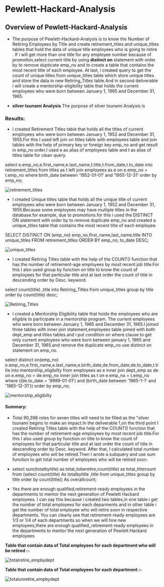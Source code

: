 # Pewlett-Hackard-Analysis
## Overview of Pewlett-Hackard-Analysis
* The purpose of Pewlett-Hackard-Analysis is to know the Number of Retiring Employees by Title and create retirement_titles and unique_titles tables that hold the data of unique title employees who is going to retire . If i will get more than one title for any employee number because of promotion,select current title by using **distinct on** statement with order by to remove dupticate emp_no and  to create a table that contains the most recent title of each employee. At last, i created query to get the count of unique titles from unique_titles table which store unique titles and store the data in new Retiring_Titles table.And in second deliverable i will create a mentorship-eligibility table that holds the current employees who were born between January 1, 1965 and December 31, 1965.

* **silver tsunami Analysis**
  The purpose of silver tsunami Analysis is 
### Results: 
* I created Retirement Titles table that holds all the titles of current employees who were born between January 1, 1952 and December 31, 1955.For this I used left join on titles table with employees table and join tables with the help of primary key or foreign key emp_no and get result in emp_no order.I used e as alias of employees table and t as alias of titles table for clean query.

select e.emp_no,e.first_name,e.last_name,t.title,t.from_date,t.to_date  into retirement_titles from titles as t left join employees as e on e.emp_no = t.emp_no
where birth_date between '1952-01-01' and '1955-12-31' order by emp_no;

![retirement_titles](https://user-images.githubusercontent.com/90277142/139455569-1a0191f6-479f-4969-8e99-5520e730ba4b.png)

* I created Unique titles table that holds all the unique title of current employees who were born between January 1, 1952 and December 31, 1955.Because some employees may have multiple titles in the database.for example, due to promotions.for this i used the DISTINCT ON statement with order by to remove duplicate emp_no and created a  unique_titles table that contains the most recent title of each employee. 

SELECT DISTINCT ON (emp_no) emp_no,first_name,last_name,title   INTO unique_titles  FROM retirement_titles  ORDER BY emp_no, to_date DESC;

![unique_titles](https://user-images.githubusercontent.com/90277142/139456840-444a08dc-e2e9-4105-9d86-af3e5e817571.png)


* I created Retiring Titles table with the help of the COUNT() function that has the number of retirement-age employees by most recent job title.For this I also used group by function on title to know the count of employees for that perticular title and at last order the count of title in descending order by Desc. keyword. 

select count(title) ,title  into Retiring_Titles  from unique_titles  group by title order by count(title) desc;

![Retiring_Titles](https://user-images.githubusercontent.com/90277142/139497969-4466a91f-e7af-478a-b3b0-4bf836d31c2b.png)

* I created a Mentorship Eligibility table that holds the employees who are eligible to participate in a mentorship program. The current employees who were born between January 1, 1965 and December 31, 1965.I joined three tables with inner join statement,employees table joined with both dept_emp and titles tables.and i put condition on where clause to get only current employees who were born between january 1, 1965 and December 31, 1965.and remove the duplicate  emp_no use distinct on statement on emp_no.

select distinct on(emp_no) e.emp_no,e.first_name,e.last_name,e.birth_date,de.from_date,de.to_date,t.title 
into mentorship_eligibilty
from employees as e
inner join dept_emp as de on e.emp_no = de.emp_no
inner join titles as t on e.emp_no = t.emp_no
where ((de.to_date = '9999-01-01') and (birth_date between '1965-1-1' and '1965-12-31'))
order by emp_no;

![mentorship_eligibilty](https://user-images.githubusercontent.com/90277142/139457927-9342b52a-9977-45dc-83a5-674c2f998c72.png)
 

#### Summary:
* Total 90,398 roles for seven titles will need to be filled as the "silver tsunami begins to make an impact.In the deliverable 1,on the third point I created Retiring Titles table with the help of the COUNT() function that has the number of retirement-age employees by most recent job title.For this I also used group by function on title to know the count of employees for that particular title and at last order the count of title in descending order by Desc. keyword. After that, I calculated total number of employees who will be retired.Then I wrote a subquery and use sum function to get total number of employees who will be retired soon.

* select sum(totalbytitle) as total_toberetire,count(title) as total_titlecount from (select count(title) As totalbytitle ,title from unique_titles group by title 
order by count(title)) As overallcount;

* Yes there are enough qualified,retirement-ready employees in the departments to mentor the next generation of Pewlett Hackard employees. I can say this because i created two tables,in one table i get the number of total employees for each deparments and in other table i get the number of total employee who will retire soon in respective departments. You can clearly see that retirement-ready employees are 1/3 or 1/4 of each departments.so when we will hire new employees,there are  enough qualified,,retirement-ready employees in the departments to mentor the next generation of Pewlett Hackard employees.

**Table that contain data of Total employees for each department who will be retired :-**

![totalretire_empbydept](https://user-images.githubusercontent.com/90277142/139505483-1fabe694-52f5-4bf6-bc6f-1f110e8be3bf.png)

**Table that contain data of Total employees for each department :-**

![totalunretire_empbydept](https://user-images.githubusercontent.com/90277142/139505495-46933b28-50f4-425a-9463-90586feae4fc.png)


